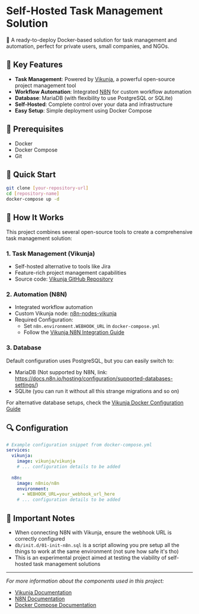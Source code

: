 # Self-Hosted Task Management Solution
🚀 A ready-to-deploy Docker-based solution for task management and automation, perfect for private users, small companies, and NGOs.

## 🌟 Key Features
- **Task Management**: Powered by [Vikunja](https://vikunja.io/), a powerful open-source project management tool
- **Workflow Automation**: Integrated [N8N](https://docs.n8n.io/hosting/) for custom workflow automation
- **Database**: MariaDB (with flexibility to use PostgreSQL or SQLite)
- **Self-Hosted**: Complete control over your data and infrastructure
- **Easy Setup**: Simple deployment using Docker Compose

## 🔧 Prerequisites
- Docker
- Docker Compose
- Git

## 🚀 Quick Start
```bash
git clone [your-repository-url]
cd [repository-name]
docker-compose up -d
```

## 📖 How It Works

This project combines several open-source tools to create a comprehensive task management solution:

### 1. Task Management (Vikunja)
- Self-hosted alternative to tools like Jira
- Feature-rich project management capabilities
- Source code: [Vikunja GitHub Repository](https://github.com/go-vikunja/vikunja)

### 2. Automation (N8N)
- Integrated workflow automation
- Custom Vikunja node: [n8n-nodes-vikunja](https://www.npmjs.com/package/n8n-nodes-vikunja)
- Required Configuration:
  - Set `n8n.environment.WEBHOOK_URL` in `docker-compose.yml`
  - Follow the [Vikunja N8N Integration Guide](https://vikunja.io/docs/n8n)

### 3. Database
Default configuration uses PostgreSQL, but you can easily switch to:
- MariaDB (Not supported by N8N, link: https://docs.n8n.io/hosting/configuration/supported-databases-settings/)
- SQLite (you can run it without all this strange migrations and so on)

For alternative database setups, check the [Vikunja Docker Configuration Guide](https://vikunja.io/docs/full-docker-example)

## 🔍 Configuration
```yaml
# Example configuration snippet from docker-compose.yml
services:
  vikunja:
    image: vikunja/vikunja
    # ... configuration details to be added
  
  n8n:
    image: n8nio/n8n
    environment:
      - WEBHOOK_URL=your_webhook_url_here
    # ... configuration details to be added
```

## 📝 Important Notes
- When connecting N8N with Vikunja, ensure the webhook URL is correctly configured
- `db/init.d/01-init-n8n.sql` is a script allowing you pre setup all the things to work at the same environment (not sure how safe it's tho)
- This is an experimental project aimed at testing the viability of self-hosted task management solutions


---
*For more information about the components used in this project:*
- [Vikunja Documentation](https://vikunja.io/docs/)
- [N8N Documentation](https://docs.n8n.io/)
- [Docker Compose Documentation](https://docs.docker.com/compose/)
